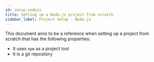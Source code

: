 ```yaml
---
id: setup_nodejs
title: Setting up a Node.js project from scratch
sidebar_label: Project Setup - Node.js
---
```


This document aims to be a reference when setting up a project from scratch that has the following properties:

- It uses `npm` as a project tool
- It is a git repository
